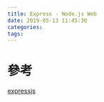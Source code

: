 ```yaml
---
title: Express - Node.js Web
date: 2019-05-13 11:45:30
categories:
tags:
---
```



# 參考

[expressjs](https://expressjs.com/zh-tw/starter/installing.html)
